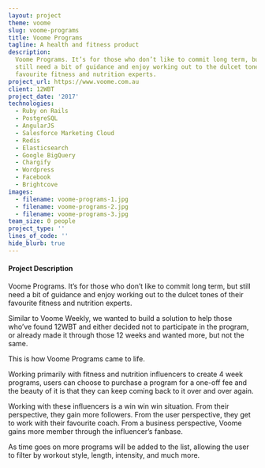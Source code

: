```yaml
---
layout: project
theme: voome
slug: voome-programs
title: Voome Programs
tagline: A health and fitness product
description:
  Voome Programs. It’s for those who don’t like to commit long term, but
  still need a bit of guidance and enjoy working out to the dulcet tones of their
  favourite fitness and nutrition experts.
project_url: https://www.voome.com.au
client: 12WBT
project_date: '2017'
technologies:
  - Ruby on Rails
  - PostgreSQL
  - AngularJS
  - Salesforce Marketing Cloud
  - Redis
  - Elasticsearch
  - Google BigQuery
  - Chargify
  - Wordpress
  - Facebook
  - Brightcove
images:
  - filename: voome-programs-1.jpg
  - filename: voome-programs-2.jpg
  - filename: voome-programs-3.jpg
team_size: 0 people
project_type: ''
lines_of_code: ''
hide_blurb: true
---
```


#### Project Description

Voome Programs. It’s for those who don’t like to commit long term, but still need a bit of guidance and enjoy working out to the dulcet tones of their favourite fitness and nutrition experts.

Similar to Voome Weekly, we wanted to build a solution to help those who’ve found 12WBT and either decided not to participate in the program, or already made it through those 12 weeks and wanted more, but not the same.

This is how Voome Programs came to life.

Working primarily with fitness and nutrition influencers to create 4 week programs, users can choose to purchase a program for a one-off fee and the beauty of it is that they can keep coming back to it over and over again.

Working with these influencers is a win win win situation. From their perspective, they gain more followers. From the user perspective, they get to work with their favourite coach. From a business perspective, Voome gains more member through the influencer’s fanbase.

As time goes on more programs will be added to the list, allowing the user to filter by workout style, length, intensity, and much more.

